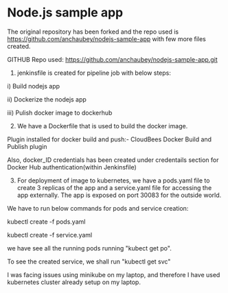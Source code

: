 # Node.js sample app

The original repository has been forked and the repo used is https://github.com/anchaubey/nodejs-sample-app with few more files created.

GITHUB Repo used: https://github.com/anchaubey/nodejs-sample-app.git

1) jenkinsfile is created for pipeline job with below steps:

i) Build nodejs app

ii) Dockerize the nodejs app

iii) Pulish docker image to dockerhub


2) We have a Dockerfile that is used to build the docker image.


Plugin installed for docker build and push:- CloudBees Docker Build and Publish plugin


Also, docker_ID credentials has been created under credentails section for Docker Hub authentication(within Jenkinsfile)


3) For deployment of image to kubernetes, we have a pods.yaml file to create 3 replicas of the app and a service.yaml file for accessing the app externally. The app is exposed on port 30083 for the outside world.

We have to run below commands for pods and service creation:

kubectl create -f pods.yaml

kubectl create -f service.yaml

we have see all the running pods running "kubect get po".

To see the created service, we shall run "kubectl get svc"

I was facing issues using minikube on my laptop, and therefore I have used kubernetes cluster already setup on my laptop. 
